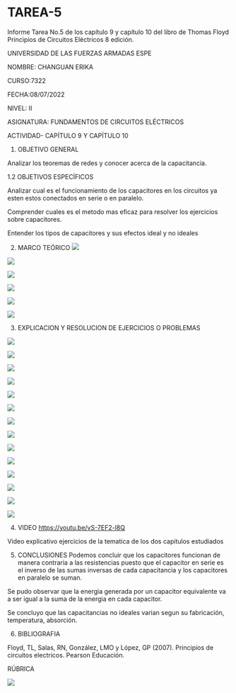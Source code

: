 # TAREA-5
Informe Tarea No.5 de los capítulo 9 y capítulo 10 del libro de Thomas Floyd Principios de Circuitos Eléctricos 8 edición.

 UNIVERSIDAD DE LAS FUERZAS ARMADAS ESPE
 
NOMBRE: CHANGUAN ERIKA

CURSO:7322

FECHA:08/07/2022

NIVEL: II

ASIGNATURA: FUNDAMENTOS DE CIRCUITOS ELÉCTRICOS

ACTIVIDAD- CAPÍTULO 9 Y CAPÍTULO 10

1. OBJETIVO GENERAL

Analizar los teoremas de redes y conocer acerca de la capacitancia.

1.2 OBJETIVOS ESPECÍFICOS

Analizar cual es el funcionamiento de los capacitores en los circuitos ya esten estos conectados en serie o en paralelo.

Comprender cuales es el metodo mas eficaz para resolver los ejercicios sobre capacitores.

Entender los tipos de capacitores y sus efectos ideal y no ideales

2. MARCO TEÓRICO
![](https://github.com/erichanguan/TAREA-5/blob/main/ejercicios/cap9.1.png)

![](https://github.com/erichanguan/TAREA-5/blob/main/ejercicios/cap9.2.png)

![](https://github.com/erichanguan/TAREA-5/blob/main/ejercicios/cap9.3.png)

![](https://github.com/erichanguan/TAREA-5/blob/main/ejercicios/cap10.1.png)

![](https://github.com/erichanguan/TAREA-5/blob/main/ejercicios/cap10.2.png)

![](https://github.com/erichanguan/TAREA-5/blob/main/ejercicios/cap10.3.png)




3. EXPLICACION Y RESOLUCION DE EJERCICIOS O PROBLEMAS

![](https://github.com/erichanguan/TAREA-5/blob/main/ejercicios/9.1%20cap9.png)

![](https://github.com/erichanguan/TAREA-5/blob/main/ejercicios/9.2%20cap9.png)

![](https://github.com/erichanguan/TAREA-5/blob/main/ejercicios/9.3%20cap9.png)

![](https://github.com/erichanguan/TAREA-5/blob/main/ejercicios/9.4%20cap9.png)

![](https://github.com/erichanguan/TAREA-5/blob/main/ejercicios/9.5%20cap9.png)

![](https://github.com/erichanguan/TAREA-5/blob/main/ejercicios/9.6%20cap9.png)

![](https://github.com/erichanguan/TAREA-5/blob/main/ejercicios/9.7%20cap9.png)

![](https://github.com/erichanguan/TAREA-5/blob/main/ejercicios/9.8%20cap9.png)

![](https://github.com/erichanguan/TAREA-5/blob/main/ejercicios/9.9%20cap9.png)

![](https://github.com/erichanguan/TAREA-5/blob/main/ejercicios/9.10%20cap9.png)

![](https://github.com/erichanguan/TAREA-5/blob/main/ejercicios/10.1%20cap10.png)

![](https://github.com/erichanguan/TAREA-5/blob/main/ejercicios/10.2%20cap10.png)

![](https://github.com/erichanguan/TAREA-5/blob/main/ejercicios/10.3%20cap10.png)

![](https://github.com/erichanguan/TAREA-5/blob/main/ejercicios/10.4%20cap10.png)

4. VIDEO
https://youtu.be/vS-7EF2-l8Q

Video explicativo ejercicios de la tematica de los dos capitulos estudiados

5. CONCLUSIONES
Podemos concluir que los capacitores funcionan de manera contraria a las resistencias 
puesto que el capacitor en serie es el inverso de las sumas inversas de cada capacitancia y 
los capacitores en paralelo se suman.

Se pudo observar que la energia generada por un capacitor equivalente va a ser igual a la 
suma de la energia en cada capacitor.

Se concluyo que las capacitancias no ideales varian segun su fabricación, temperatura, absorción.

6. BIBLIOGRAFIA

Floyd, TL, Salas, RN, González, LMO y López, GP (2007). Principios de circuitos electricos. Pearson Educación.

RÚBRICA

![](https://github.com/doalulema/InformeTarea/blob/main/Tarea.png)


